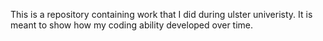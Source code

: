This is a repository containing work that I did during ulster univeristy. It is meant to show how my coding ability developed 
over time.
